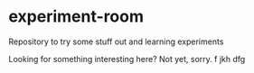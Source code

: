 # experiment-room
Repository to try some stuff out and learning experiments

Looking for something interesting here? Not yet, sorry.
f
jkh
dfg
